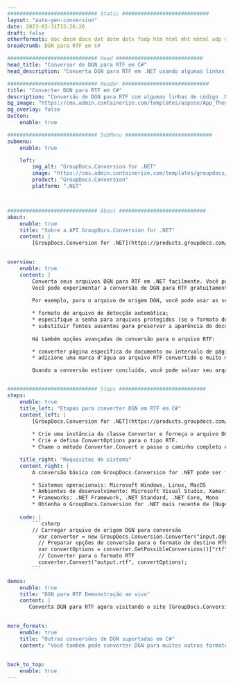 ```yaml
---
############################# Static ############################
layout: "auto-gen-conversion"
date: 2023-03-31T15:26:26
draft: false
otherformats: doc docm docx dot dotm dotx fodp htm html mht mhtml odp odt otp pot potm potx pps ppsm ppsx ppt pptm pptx rtf
breadcrumb: DGN para RTF em C#

############################# Head ############################
head_title: "Conversor de DGN para RTF em C#"
head_description: "Converta DGN para RTF em .NET usando algumas linhas de código. Use a API de conversão de documentos do GroupDocs para converter mais de 160 formatos de arquivo."

############################# Header ############################
title: "Converter DGN para RTF em C#"
description: "Conversão de DGN para RTF com algumas linhas de código .NET"
bg_image: "https://cms.admin.containerize.com/templates/aspose/App_Themes/V3/images/bg/header1.png"
bg_overlay: false
button:
    enable: true

############################# SubMenu ############################
submenu:
    enable: true

    left:
        img_alt: "GroupDocs.Conversion for .NET"
        image: "https://cms.admin.containerize.com/templates/groupdocs/images/product-logos/90x90-noborder/groupdocs-conversion-net.png"
        product: "GroupDocs.Conversion"
        platform: ".NET"



############################# About ############################
about:
    enable: true
    title: "Sobre a API GroupDocs.Conversion for .NET"
    content: |
        [GroupDocs.Conversion for .NET](https://products.groupdocs.com/conversion/net/) pode ser usado para converter Microsoft Word, Excel, PowerPoint, PDF, Visio e outros formatos. GroupDocs.Conversion é uma API independente que é adequada para sistemas internos e de back-end onde é necessário alto desempenho. Não depende de nenhum software como Microsoft ou Open Office.
    

overview:
    enable: true
    content: |
        Converta seus arquivos DGN para RTF em .NET facilmente. Você pode usar apenas algumas linhas de código C# em qualquer plataforma de sua escolha, como - Windows, Linux, macOS.
        Você pode experimentar a conversão de DGN para RTF gratuitamente e avaliar a qualidade dos resultados da conversão. Juntamente com cenários de conversão de arquivo simples, você pode tentar opções mais avançadas para carregar o arquivo de origem DGN e para salvar o resultado de saída RTF. 
        
        Por exemplo, para o arquivo de origem DGN, você pode usar as seguintes opções de carregamento:

        * formato de arquivo de detecção automática;
        * especifique a senha para arquivos protegidos (se o formato de arquivo suportar);
        * substituir fontes ausentes para preservar a aparência do documento.
        
        Há também opções avançadas de conversão para o arquivo RTF:

        * converter página específica do documento ou intervalo de páginas;
        * adicione uma marca d'água ao arquivo RTF convertido e muito mais.

        Quando a conversão estiver concluída, você pode salvar seu arquivo RTF no caminho do arquivo local ou em qualquer armazenamento de terceiros, como FTP, Amazon S3, Google Drive, Dropbox etc. Observe - para converter DGN para {{ TO}} não há necessidade de nenhum software adicional instalado - como MS Office, Open Office, Adobe Acrobat Reader etc.


############################# Steps ############################
steps:
    enable: true
    title_left: "Etapas para converter DGN em RTF em C#"
    content_left: |
        [GroupDocs.Conversion for .NET](https://products.groupdocs.com/conversion/net/) torna mais fácil para os desenvolvedores converter um arquivo DGN para RTF com algumas linhas de código.
        
        * Crie uma instância da classe Converter e forneça o arquivo DGN com o caminho completo
        * Crie e defina ConvertOptions para o tipo RTF.
        * Chame o método Converter.Convert e passe o caminho completo e o formato (RTF) como parâmetro

    title_right: "Requisitos de sistema"
    content_right: |
        A conversão básica com GroupDocs.Conversion for .NET pode ser feita em apenas algumas etapas simples. Nossas APIs são suportadas em todas as principais plataformas e sistemas operacionais. Antes de executar o código abaixo, certifique-se de ter os seguintes pré-requisitos instalados em seu sistema.

        * Sistemas operacionais: Microsoft Windows, Linux, MacOS
        * Ambientes de desenvolvimento: Microsoft Visual Studio, Xamarin, MonoDevelop
        * Frameworks: .NET Framework, .NET Standard, .NET Core, Mono
        * Obtenha o GroupDocs.Conversion for .NET mais recente de [Nuget](https://www.nuget.org/packages/groupdocs.conversion)
         
    code: |
        ```csharp    
        // Carregar arquivo de origem DGN para conversão
          var converter = new GroupDocs.Conversion.Converter("input.dgn");
          // Preparar opções de conversão para o formato de destino RTF
          var convertOptions = converter.GetPossibleConversions()["rtf"].ConvertOptions;
          // Converter para o formato RTF
          converter.Convert("output.rtf", convertOptions);
        ```

demos:
    enable: true
    title: "DGN para RTF Demonstração ao vivo"
    content: |
       Converta DGN para RTF agora visitando o site [GroupDocs.Conversion App](https://products.groupdocs.app/conversion/family). A demonstração online tem as seguintes vantagens
          

more_formats:
    enable: true
    title: "Outras conversões de DGN suportadas em C#"
    content: "Você também pode converter DGN para muitos outros formatos de arquivo. Por favor, veja a lista abaixo."
       
       
back_to_top:
    enable: true
---
```

